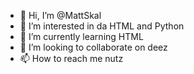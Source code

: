 - 👋 Hi, I’m @MattSkal
- 👀 I’m interested in da HTML and Python
- 🌱 I’m currently learning HTML
- 💞️ I’m looking to collaborate on deez 
- 📫 How to reach me nutz
